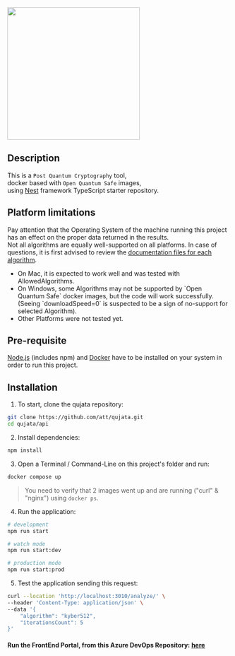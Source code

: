 <img src="https://github.com/att/qujata/assets/7979328/199a9c84-840b-415e-a221-621c22184ad2" width="300">

## Description
This is a `Post Quantum Cryptography` tool,
<br/>
docker based with `Open Quantum Safe` images,
<br/>
using [Nest](https://github.com/nestjs/nest) framework TypeScript starter repository.

## Platform limitations
Pay attention that the Operating System of the machine running this project has an effect on the proper data returned in the results.
<br/>
Not all algorithms are equally well-supported on all platforms. In case of questions, it is first advised to review the [documentation files for each algorithm](https://github.com/open-quantum-safe/liboqs/tree/main/docs/algorithms).
<br/>
<ul>
  <li>On Mac, it is expected to work well and was tested with AllowedAlgorithms.</li>
  <li>On Windows, some Algorithms may not be supported by `Open Quantum Safe` docker images, but the code will work successfully.<br/>(Seeing `downloadSpeed=0` is suspected to be a sign of no-support for selected Algorithm).</li>
  <li>Other Platforms were not tested yet.</li>
</ul>

## Pre-requisite
[Node.js](#https://nodejs.org/en/download) (includes npm) and [Docker](https://docs.docker.com/engine/install) have to be installed on your system in order to run this project.

## Installation
1. To start, clone the qujata repository:
```bash
git clone https://github.com/att/qujata.git
cd qujata/api
```
2. Install dependencies:
```bash
npm install
```

3. Open a Terminal / Command-Line on this project's folder and run:<br/>
```bash
docker compose up
```
> You need to verify that 2 images went up and are running ("curl" & "nginx") using `docker ps`.

4. Run the application:

```bash
# development
npm run start

# watch mode
npm run start:dev

# production mode
npm run start:prod
```

5. Test the application sending this request:
```bash
curl --location 'http://localhost:3010/analyze/' \
--header 'Content-Type: application/json' \
--data '{
    "algorithm": "kyber512",
    "iterationsCount": 5
}'
```

#### Run the FrontEnd Portal, from this Azure DevOps Repository: [here](#https://github.com/att/qujata/tree/main/portal/README.md)


